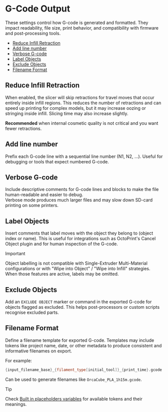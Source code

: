 # G-Code Output

These settings control how G-code is generated and formatted. They impact readability, file size, print behavior, and compatibility with firmware and post-processing tools.

- [Reduce Infill Retraction](#reduce-infill-retraction)
- [Add line number](#add-line-number)
- [Verbose G-code](#verbose-g-code)
- [Label Objects](#label-objects)
- [Exclude Objects](#exclude-objects)
- [Filename Format](#filename-format)

## Reduce Infill Retraction

When enabled, the slicer will skip retractions for travel moves that occur entirely inside infill regions. This reduces the number of retractions and can speed up printing for complex models, but it may increase oozing or stringing inside infill. Slicing time may also increase slightly.

**Recommended** when internal cosmetic quality is not critical and you want fewer retractions.

## Add line number

Prefix each G-code line with a sequential line number (N1, N2, ...). Useful for debugging or tools that expect numbered G-code.

## Verbose G-code

Include descriptive comments for G-code lines and blocks to make the file human-readable and easier to debug.  
Verbose mode produces much larger files and may slow down SD-card printing on some printers.

## Label Objects

Insert comments that label moves with the object they belong to (object index or name). This is useful for integrations such as OctoPrint's Cancel Object plugin and for human inspection of the G-code.

> [!IMPORTANT]
> Object labelling is not compatible with Single-Extruder Multi-Material configurations or with "Wipe into Object" / "Wipe into Infill" strategies.  
> When those features are active, labels may be omitted.

## Exclude Objects

Add an `EXCLUDE OBJECT` marker or command in the exported G-code for objects flagged as excluded. This helps post-processors or custom scripts recognise excluded parts.

## Filename Format

Define a filename template for exported G-code. Templates may include tokens like project name, date, or other metadata to produce consistent and informative filenames on export.

For example:

```c++
{input_filename_base}_{filament_type[initial_tool]}_{print_time}.gcode
```

Can be used to generate filenames like `OrcaCube_PLA_1h15m.gcode`.

> [!TIP]
> Check [Built in placeholders variables](built-in-placeholders-variables) for available tokens and their meanings.
